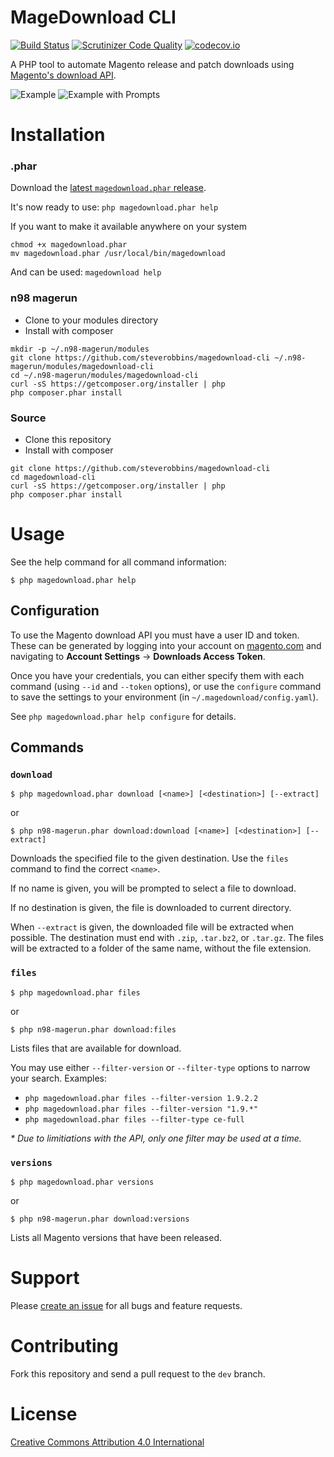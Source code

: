 MageDownload CLI
===

[![Build Status](https://travis-ci.org/steverobbins/magedownload-cli.svg?branch=master)](https://travis-ci.org/steverobbins/magedownload-cli)
[![Scrutinizer Code Quality](https://scrutinizer-ci.com/g/steverobbins/magedownload-cli/badges/quality-score.png?b=master)](https://scrutinizer-ci.com/g/steverobbins/magedownload-cli/?branch=master)
[![codecov.io](https://codecov.io/github/steverobbins/magedownload-cli/coverage.svg?branch=master)](https://codecov.io/github/steverobbins/magedownload-cli?branch=master)

A PHP tool to automate Magento release and patch downloads using [Magento's download API](https://gist.github.com/piotrekkaminski/9bc45ec84028611d621e).

![Example](http://i.imgur.com/z1dcTvs.gif)
![Example with Prompts](http://i.imgur.com/SDPF62k.gif)

# Installation

### .phar

Download the [latest `magedownload.phar` release](https://github.com/steverobbins/magedownload-cli/releases).

It's now ready to use: `php magedownload.phar help`

If you want to make it available anywhere on your system

```
chmod +x magedownload.phar
mv magedownload.phar /usr/local/bin/magedownload
```

And can be used: `magedownload help`

### n98 magerun

* Clone to your modules directory
* Install with composer

```
mkdir -p ~/.n98-magerun/modules
git clone https://github.com/steverobbins/magedownload-cli ~/.n98-magerun/modules/magedownload-cli
cd ~/.n98-magerun/modules/magedownload-cli
curl -sS https://getcomposer.org/installer | php
php composer.phar install
```

### Source

* Clone this repository
* Install with composer

```
git clone https://github.com/steverobbins/magedownload-cli
cd magedownload-cli
curl -sS https://getcomposer.org/installer | php
php composer.phar install
```

# Usage

See the help command for all command information:

    $ php magedownload.phar help

## Configuration

To use the Magento download API you must have a user ID and token.  These can be generated by logging into your account on [magento.com](https://magento.com/) and navigating to **Account Settings** -> **Downloads Access Token**.

Once you have your credentials, you can either specify them with each command (using `--id` and `--token` options), or use the `configure` command to save the settings to your environment (in `~/.magedownload/config.yaml`).

See `php magedownload.phar help configure` for details.

## Commands

### `download`

    $ php magedownload.phar download [<name>] [<destination>] [--extract]

or

    $ php n98-magerun.phar download:download [<name>] [<destination>] [--extract]

Downloads the specified file to the given destination.  Use the `files` command to find the correct `<name>`.

If no name is given, you will be prompted to select a file to download.

If no destination is given, the file is downloaded to current directory.

When `--extract` is given, the downloaded file will be extracted when possible.  The destination must end with `.zip`, `.tar.bz2`, or `.tar.gz`.  The files will be extracted to a folder of the same name, without the file extension.

### `files`

    $ php magedownload.phar files

or

    $ php n98-magerun.phar download:files

Lists files that are available for download.

You may use either `--filter-version` or `--filter-type` options to narrow your search.  Examples:

* `php magedownload.phar files --filter-version 1.9.2.2`
* `php magedownload.phar files --filter-version "1.9.*"`
* `php magedownload.phar files --filter-type ce-full`

_* Due to limitiations with the API, only one filter may be used at a time._


### `versions`

    $ php magedownload.phar versions

or

    $ php n98-magerun.phar download:versions

Lists all Magento versions that have been released.

# Support

Please [create an issue](https://github.com/steverobbins/magedownload-cli/issues/new) for all bugs and feature requests.

# Contributing

Fork this repository and send a pull request to the `dev` branch.

# License

[Creative Commons Attribution 4.0 International](https://creativecommons.org/licenses/by/4.0/)
